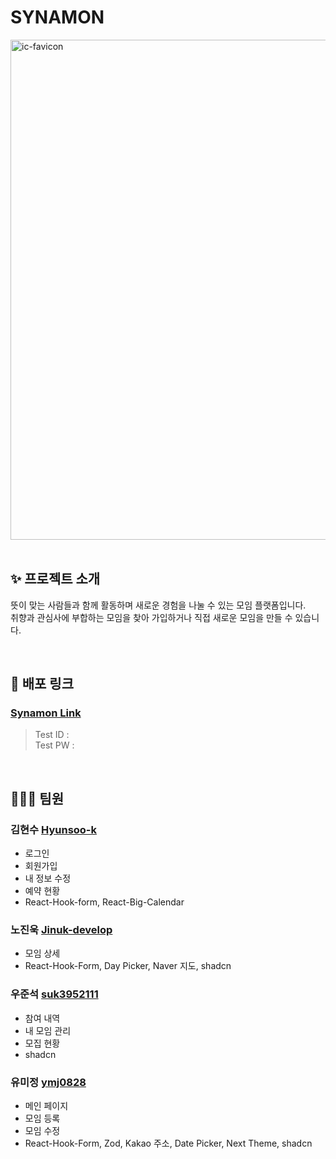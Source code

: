 # SYNAMON
<img width="800" alt="ic-favicon" src="https://github.com/ymj0828/test-1/assets/96277798/36ecb0b0-f915-4ba1-bde0-b0dd1952be3a">
<br>
<br>

## ✨ 프로젝트 소개
뜻이 맞는 사람들과 함께 활동하며 새로운 경험을 나눌 수 있는 모임 플랫폼입니다.<br>
취향과 관심사에 부합하는 모임을 찾아 가입하거나 직접 새로운 모임을 만들 수 있습니다.

<br>

## 🔗 배포 링크
### [Synamon Link](https://synamon.vercel.app/)
> Test ID : <br>
> Test PW :

<br>

## :people_holding_hands: 팀원

### 김현수 [Hyunsoo-k](https://github.com/Hyunsoo-k)
- 로그인
- 회원가입
- 내 정보 수정
- 예약 현황
- React-Hook-form, React-Big-Calendar

### 노진욱 [Jinuk-develop](https://github.com/Jinuk-develop)
- 모임 상세
- React-Hook-Form, Day Picker, Naver 지도, shadcn

### 우준석 [suk3952111](https://github.com/suk3952111)
- 참여 내역
- 내 모임 관리
- 모집 현황
- shadcn

### 유미정 [ymj0828](https://github.com/ymj0828)
- 메인 페이지
- 모임 등록
- 모임 수정
- React-Hook-Form, Zod, Kakao 주소, Date Picker, Next Theme, shadcn


